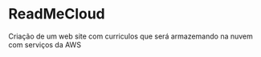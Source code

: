 # ReadMeCloud
Criação de um web site com curriculos  que será armazemando na nuvem com serviços da AWS   
